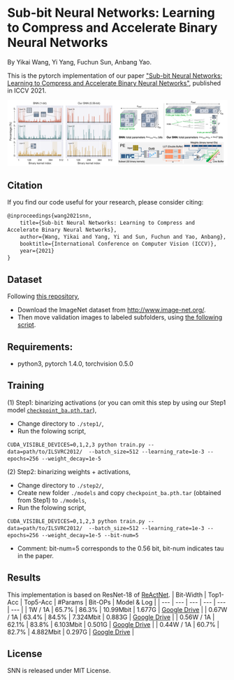 # Sub-bit Neural Networks: Learning to Compress and Accelerate Binary Neural Networks
By Yikai Wang, Yi Yang, Fuchun Sun, Anbang Yao.

This is the pytorch implementation of our paper ["Sub-bit Neural Networks: Learning to Compress and Accelerate Binary Neural Networks"](https://openaccess.thecvf.com/content/ICCV2021/papers/Wang_Sub-Bit_Neural_Networks_Learning_To_Compress_and_Accelerate_Binary_Neural_ICCV_2021_paper.pdf), published in ICCV 2021.

<p align="center"><img src="intro.png" width="800" /></p>


## Citation

If you find our code useful for your research, please consider citing:

    @inproceedings{wang2021snn,
        title={Sub-bit Neural Networks: Learning to Compress and Accelerate Binary Neural Networks},
        author={Wang, Yikai and Yang, Yi and Sun, Fuchun and Yao, Anbang},
        booktitle={International Conference on Computer Vision (ICCV)},
        year={2021}
    }

## Dataset
Following [this repository](https://github.com/pytorch/examples/tree/master/imagenet#requirements),
- Download the ImageNet dataset from http://www.image-net.org/.
- Then move validation images to labeled subfolders, using [the following script](https://raw.githubusercontent.com/soumith/imagenetloader.torch/master/valprep.sh).

## Requirements:
* python3, pytorch 1.4.0, torchvision 0.5.0

## Training
(1) Step1:  binarizing activations (or you can omit this step by using our Step1 model [`checkpoint_ba.pth.tar`](https://drive.google.com/file/d/1eKIA-XfWjeXdya6Qxgd71yuCXGNBVwds/view?usp=sharing)),
* Change directory to `./step1/`,
* Run the folowing script, 
```
CUDA_VISIBLE_DEVICES=0,1,2,3 python train.py --data=path/to/ILSVRC2012/  --batch_size=512 --learning_rate=1e-3 --epochs=256 --weight_decay=1e-5
```

(2) Step2:  binarizing weights + activations,
* Change directory to `./step2/`,
* Create new folder `./models` and copy `checkpoint_ba.pth.tar` (obtained from Step1) to `./models`,
* Run the folowing script,
```
CUDA_VISIBLE_DEVICES=0,1,2,3 python train.py --data=path/to/ILSVRC2012/  --batch_size=512 --learning_rate=1e-3 --epochs=256 --weight_decay=1e-5 --bit-num=5
```
* Comment: bit-num=5 corresponds to the 0.56 bit, bit-num indicates tau in the paper.

## Results
This implementation is based on ResNet-18 of [ReActNet](https://github.com/liuzechun/ReActNet).
| Bit-Width | Top1-Acc | Top5-Acc | #Params | Bit-OPs | Model & Log |
| --- | --- | --- | --- | --- | --- |
| 1W / 1A | 65.7% | 86.3% | 10.99Mbit | 1.677G | [Google Drive](https://drive.google.com/drive/folders/1TWSIwzGottSGuNPHIs9jHIM7kQ0Ewl_z?usp=sharing) |
| 0.67W / 1A | 63.4% | 84.5% | 7.324Mbit | 0.883G | [Google Drive](https://drive.google.com/drive/folders/1fTmzUaTe_E0J5kLqJI8Qlr1lUNWVcknL?usp=sharing) |
| 0.56W / 1A | 62.1% | 83.8% | 6.103Mbit | 0.501G | [Google Drive](https://drive.google.com/drive/folders/1HiiyxhRsCwf4J0Hx3BrM9oGE_NTAK_Ph?usp=sharing) |
| 0.44W / 1A | 60.7% | 82.7% | 4.882Mbit | 0.297G | [Google Drive](https://drive.google.com/drive/folders/1Q4B3QduAHKjK3JCmf1j7rNi0AQIviMC8?usp=sharing) |

## License

SNN is released under MIT License.
